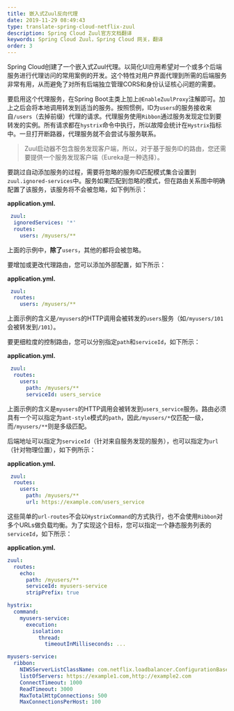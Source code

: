 ```yaml
---
title: 嵌入式Zuul反向代理
date: 2019-11-29 08:49:43
type: translate-spring-cloud-netflix-zuul
description: Spring Cloud Zuul官方文档翻译
keywords: Spring Cloud Zuul，Spring Cloud 网关，翻译
order: 3
---
```


Spring Cloud创建了一个嵌入式Zuul代理。以简化UI应用希望对一个或多个后端服务进行代理访问的常用案例的开发。这个特性对用户界面代理到所需的后端服务非常有用，从而避免了对所有后端独立管理CORS和身份认证核心问题的需要。

要启用这个代理服务，在Spring Boot主类上加上`@EnableZuulProxy`注解即可。加上之后会将本地调用转发到适当的服务。按照惯例，ID为`users`的服务接收来自`/users`（去掉前缀）代理的请求。代理服务使用`Ribbon`通过服务发现定位到要转发的实例。所有请求都在`hystrix`命令中执行，所以故障会统计在`Hystrix`指标中。一旦打开断路器，代理服务就不会尝试与服务联系。

> Zuul启动器不包含服务发现客户端，所以，对于基于服务ID的路由，您还需要提供一个服务发现客户端（Eureka是一种选择）。

要跳过自动添加服务的过程，需要将忽略的服务ID匹配模式集合设置到`zuul.ignored-services`中。服务如果匹配到忽略的模式，但在路由关系图中明确配置了该服务，该服务将不会被忽略，如下例所示：

**application.yml.** 

```yaml
 zuul:
  ignoredServices: '*'
  routes:
    users: /myusers/**
```

上面的示例中，**除了**`users`，其他的都将会被忽略。

要增加或更改代理路由，您可以添加外部配置，如下所示：

**application.yml.** 

```yaml
 zuul:
  routes:
    users: /myusers/**
```

上面示例的含义是`/myusers`的HTTP调用会被转发的`users`服务（如`/myusers/101`会被转发到`/101`）。

要更细粒度的控制路由，您可以分别指定`path`和`serviceId`，如下所示：

**application.yml.** 

```yaml
 zuul:
  routes:
    users:
      path: /myusers/**
      serviceId: users_service
```

上面示例的含义是`myusers`的HTTP调用会被转发到`users_service`服务。路由必须具有一个可以指定为`ant-style`模式的`path`，因此`/myusers/*`仅匹配一级，而`/myusers/**`则是多级匹配。

后端地址可以指定为`serviceId`（针对来自服务发现的服务），也可以指定为`url`（针对物理位置），如下例所示：

**application.yml.** 

```yaml
 zuul:
  routes:
    users:
      path: /myusers/**
      url: https://example.com/users_service
```

这些简单的`url-routes`不会以`HystrixCommand`的方式执行，也不会使用`Ribbon`对多个URLs做负载均衡。为了实现这个目标，您可以指定一个静态服务列表的`serviceId`，如下所示：

**application.yml.** 

```yaml
zuul:
  routes:
    echo:
      path: /myusers/**
      serviceId: myusers-service
      stripPrefix: true

hystrix:
  command:
    myusers-service:
      execution:
        isolation:
          thread:
            timeoutInMilliseconds: ...

myusers-service:
  ribbon:
    NIWSServerListClassName: com.netflix.loadbalancer.ConfigurationBasedServerList
    listOfServers: https://example1.com,http://example2.com
    ConnectTimeout: 1000
    ReadTimeout: 3000
    MaxTotalHttpConnections: 500
    MaxConnectionsPerHost: 100
```





